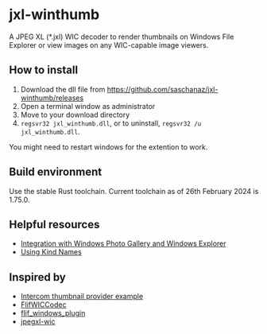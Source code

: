 # jxl-winthumb

A JPEG XL (*.jxl) WIC decoder to render thumbnails on Windows File Explorer or view images on any WIC-capable image viewers.

## How to install

1. Download the dll file from https://github.com/saschanaz/jxl-winthumb/releases
1. Open a terminal window as administrator
1. Move to your download directory
1. `regsvr32 jxl_winthumb.dll`, or to uninstall, `regsvr32 /u jxl_winthumb.dll`.

You might need to restart windows for the extention to work.

## Build environment

Use the stable Rust toolchain. Current toolchain as of 26th February 2024 is 1.75.0.

## Helpful resources

* [Integration with Windows Photo Gallery and Windows Explorer](https://docs.microsoft.com/en-us/windows/win32/wic/-wic-integrationregentries)
* [Using Kind Names](https://docs.microsoft.com/en-us/windows/win32/properties/building-property-handlers-user-friendly-kind-names)

## Inspired by

* [Intercom thumbnail provider example](https://github.com/Rantanen/intercom/tree/88d6a3c0470150805740b75ed23ec15131ec7469/samples/thumbnail_provider)
* [FlifWICCodec](https://github.com/peirick/FlifWICCodec/)
* [flif_windows_plugin](https://github.com/fherzog2/flif_windows_plugin/)
* [jpegxl-wic](https://github.com/mirillis/jpegxl-wic)
